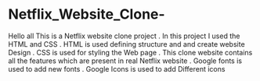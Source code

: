 # Netflix_Website_Clone-
Hello all 
This is a Netflix website clone project .
In this project I used the HTML and CSS .
HTML is used defining structure and and create website Design .
CSS is used for styling the Web page .
This clone website contains all the features which are present in real Netflix website .
Google fonts is used to add new fonts .
Google Icons is used to add Different icons 
